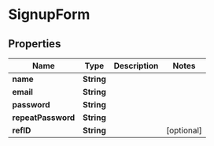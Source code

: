 
# SignupForm

## Properties
Name | Type | Description | Notes
------------ | ------------- | ------------- | -------------
**name** | **String** |  | 
**email** | **String** |  | 
**password** | **String** |  | 
**repeatPassword** | **String** |  | 
**refID** | **String** |  |  [optional]



